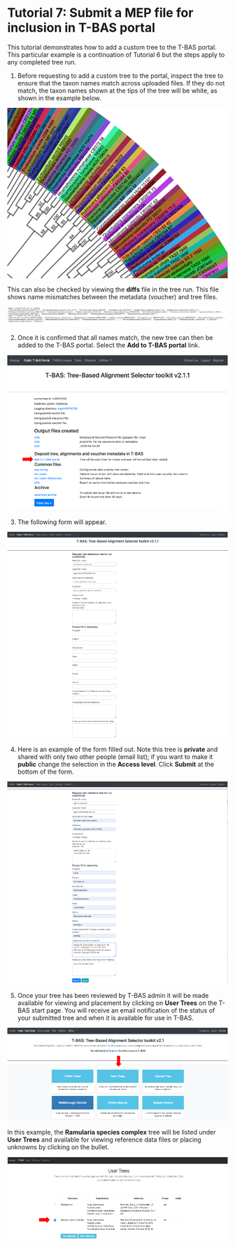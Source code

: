 # Tutorial 7: Submit a MEP file for inclusion in T-BAS portal

This tutorial demonstrates how to add a custom tree to the T-BAS portal. This particular example is a continuation of Tutorial 6 but the steps apply to any completed tree run.

1. Before requesting to add a custom tree to the portal, inspect the tree to ensure that the taxon names match across uploaded files. If they do not match, the taxon names shown at the tips of the tree will be white, as shown in the example below.

![](images/tbas-tutorial7/Tutorial7.1.1.png)

This can also be checked by viewing the **diffs** file in the tree run. This file shows name mismatches between the metadata (voucher) and tree files.

![](images/tbas-tutorial7/Tutorial7.1.2.png)

2. Once it is confirmed that all names match, the new tree can then be added to the T-BAS portal. Select the **Add to T-BAS portal** link.

![](images/tbas-tutorial7/Tutorial4.14.png)

3. The following form will appear.

![](images/tbas-tutorial7/Tutorial4.15.png)

4. Here is an example of the form filled out. Note this tree is **private** and shared with only two other people (email list); if you want to make it **public** change the selection in the **Access level**. Click **Submit** at the bottom of the form.

![](images/tbas-tutorial7/Tutorial4.16.png)

5. Once your tree has been reviewed by T-BAS admin it will be made available for viewing and placement by clicking on **User Trees** on the T-BAS start page. You will receive an email notification of the status of your submitted tree and when it is available for use in T-BAS.  

![](images/tbas-tutorial7/Tutorial4.17.1.png)

In this example, the **Ramularia species complex** tree will be listed under **User Trees** and available for viewing reference data files or placing unknowns by clicking on the bullet.  

![](images/tbas-tutorial7/Tutorial4.17.2.png)
